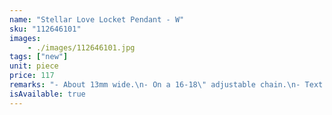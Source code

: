 ```yaml
---
name: "Stellar Love Locket Pendant - W"
sku: "112646101"
images:
    - ./images/112646101.jpg
tags: ["new"]
unit: piece
price: 117
remarks: "- About 13mm wide.\n- On a 16-18\" adjustable chain.\n- Text: I Love you to the moon & back.\n- Openable design.\n- Nickel-free"
isAvailable: true
---
```

